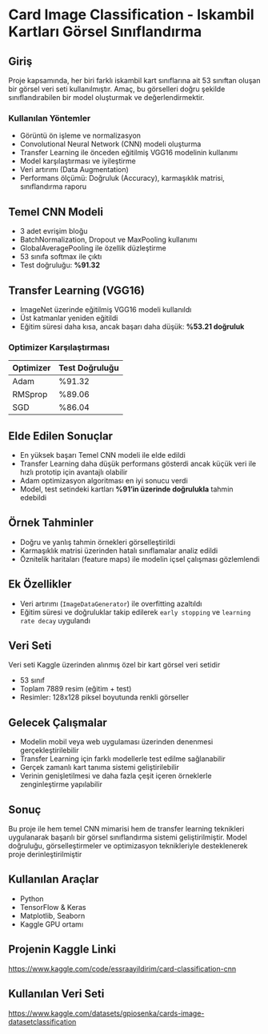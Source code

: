# Card Image Classification - Iskambil Kartları Görsel Sınıflandırma

## **Giriş**
Proje kapsamında, her biri farklı iskambil kart sınıflarına ait 53 sınıftan oluşan bir görsel veri seti kullanılmıştır. Amaç, bu görselleri doğru şekilde sınıflandırabilen bir model oluşturmak ve değerlendirmektir.

### **Kullanılan Yöntemler**
- Görüntü ön işleme ve normalizasyon  
- Convolutional Neural Network (CNN) modeli oluşturma  
- Transfer Learning ile önceden eğitilmiş VGG16 modelinin kullanımı  
- Model karşılaştırması ve iyileştirme  
- Veri artırımı (Data Augmentation)  
- Performans ölçümü: Doğruluk (Accuracy), karmaşıklık matrisi, sınıflandırma raporu  

## **Temel CNN Modeli**
- 3 adet evrişim bloğu  
- BatchNormalization, Dropout ve MaxPooling kullanımı  
- GlobalAveragePooling ile özellik düzleştirme  
- 53 sınıfa softmax ile çıktı  
- Test doğruluğu: **%91.32**  

## **Transfer Learning (VGG16)**
- ImageNet üzerinde eğitilmiş VGG16 modeli kullanıldı  
- Üst katmanlar yeniden eğitildi  
- Eğitim süresi daha kısa, ancak başarı daha düşük: **%53.21 doğruluk**  

### **Optimizer Karşılaştırması**
| Optimizer | Test Doğruluğu |
|-----------|----------------|
| Adam      | %91.32         |
| RMSprop   | %89.06         |
| SGD       | %86.04         |

## **Elde Edilen Sonuçlar**
- En yüksek başarı Temel CNN modeli ile elde edildi  
- Transfer Learning daha düşük performans gösterdi ancak küçük veri ile hızlı prototip için avantajlı olabilir  
- Adam optimizasyon algoritması en iyi sonucu verdi  
- Model, test setindeki kartları **%91’in üzerinde doğrulukla** tahmin edebildi  

## **Örnek Tahminler**
- Doğru ve yanlış tahmin örnekleri görselleştirildi  
- Karmaşıklık matrisi üzerinden hatalı sınıflamalar analiz edildi  
- Öznitelik haritaları (feature maps) ile modelin içsel çalışması gözlemlendi  

## **Ek Özellikler**
- Veri artırımı (`ImageDataGenerator`) ile overfitting azaltıldı  
- Eğitim süresi ve doğruluklar takip edilerek `early stopping` ve `learning rate decay` uygulandı  

## **Veri Seti**
Veri seti Kaggle üzerinden alınmış özel bir kart görsel veri setidir
- 53 sınıf  
- Toplam 7889 resim (eğitim + test)  
- Resimler: 128x128 piksel boyutunda renkli görseller  

## **Gelecek Çalışmalar**
- Modelin mobil veya web uygulaması üzerinden denenmesi gerçekleştirilebilir  
- Transfer Learning için farklı modellerle test edilme sağlanabilir  
- Gerçek zamanlı kart tanıma sistemi geliştirilebilir  
- Verinin genişletilmesi ve daha fazla çeşit içeren örneklerle zenginleştirme yapılabilir  

## **Sonuç**
Bu proje ile hem temel CNN mimarisi hem de transfer learning teknikleri uygulanarak başarılı bir görsel sınıflandırma sistemi geliştirilmiştir. Model doğruluğu, görselleştirmeler ve optimizasyon teknikleriyle desteklenerek proje derinleştirilmiştir  

## **Kullanılan Araçlar**
- Python  
- TensorFlow & Keras  
- Matplotlib, Seaborn  
- Kaggle GPU ortamı  

## **Projenin Kaggle Linki**
https://www.kaggle.com/code/essraayildirim/card-classification-cnn

## **Kullanılan Veri Seti**
https://www.kaggle.com/datasets/gpiosenka/cards-image-datasetclassification


